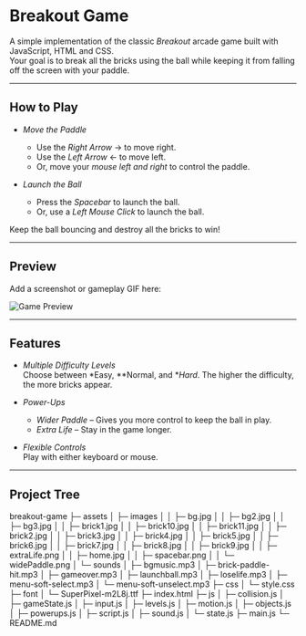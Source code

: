 # Breakout Game

A simple implementation of the classic *Breakout* arcade game built with JavaScript, HTML and CSS.  
Your goal is to break all the bricks using the ball while keeping it from falling off the screen with your paddle.

---

## How to Play

- *Move the Paddle*  
  - Use the *Right Arrow* → to move right.  
  - Use the *Left Arrow* ← to move left.  
  - Or, move your *mouse left and right* to control the paddle.

- *Launch the Ball*  
  - Press the *Spacebar* to launch the ball.  
  - Or, use a *Left Mouse Click* to launch the ball.

Keep the ball bouncing and destroy all the bricks to win!

---

## Preview

Add a screenshot or gameplay GIF here:

![Game Preview](preview.gif)  

---

## Features

- *Multiple Difficulty Levels*  
  Choose between *Easy, **Normal, and **Hard*. The higher the difficulty, the more bricks appear.  

- *Power-Ups*  
  - *Wider Paddle* – Gives you more control to keep the ball in play.  
  - *Extra Life* – Stay in the game longer.  

- *Flexible Controls*  
  Play with either keyboard or mouse.
  
---
## Project Tree

breakout-game
├─ assets
│  ├─ images
│  │  ├─ bg.jpg
│  │  ├─ bg2.jpg
│  │  ├─ bg3.jpg
│  │  ├─ brick1.jpg
│  │  ├─ brick10.jpg
│  │  ├─ brick11.jpg
│  │  ├─ brick2.jpg
│  │  ├─ brick3.jpg
│  │  ├─ brick4.jpg
│  │  ├─ brick5.jpg
│  │  ├─ brick6.jpg
│  │  ├─ brick7.jpg
│  │  ├─ brick8.jpg
│  │  ├─ brick9.jpg
│  │  ├─ extraLife.png
│  │  ├─ home.jpg
│  │  ├─ spacebar.png
│  │  └─ widePaddle.png
│  └─ sounds
│     ├─ bgmusic.mp3
│     ├─ brick-paddle-hit.mp3
│     ├─ gameover.mp3
│     ├─ launchball.mp3
│     ├─ loselife.mp3
│     ├─ menu-soft-select.mp3
│     └─ menu-soft-unselect.mp3
├─ css
│  └─ style.css
├─ font
│  └─ SuperPixel-m2L8j.ttf
├─ index.html
├─ js
│  ├─ collision.js
│  ├─ gameState.js
│  ├─ input.js
│  ├─ levels.js
│  ├─ motion.js
│  ├─ objects.js
│  ├─ powerups.js
│  ├─ script.js
│  ├─ sound.js
│  └─ state.js
├─ main.js
└─ README.md
